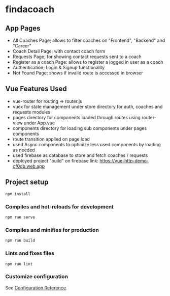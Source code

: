 # findacoach

## App Pages

- All Coaches Page; allows to filter coaches on "Frontend", "Backend" and "Career"
- Coach Detail Page; with contact coach form
- Requests Page; for showing contact requests sent to a coach
- Register as a coach Page: allows to register a logged in user as a coach
- Authentication; Login & Signup functionality
- Not Found Page; shows if invalid route is accessed in browser

## Vue Features Used

- vue-router for routing => router.js
- vuex for state management under store directory for auth, coaches and requests modules
- pages directory for components loaded through routes using router-view under App.vue
- components directory for loading sub components under pages components
- route transition applied on page load
- used Async components to optimize less used components by loading as needed
- used firebase as database to store and fetch coaches / requests
- deployed project "build" on firebase link: https://vue-http-demo-cf0db.web.app

## Project setup

```
npm install
```

### Compiles and hot-reloads for development

```
npm run serve
```

### Compiles and minifies for production

```
npm run build
```

### Lints and fixes files

```
npm run lint
```

### Customize configuration

See [Configuration Reference](https://cli.vuejs.org/config/).
